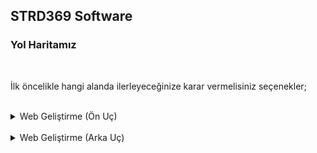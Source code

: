 ## STRD369 Software

### Yol Haritamız

<br>

İlk öncelikle hangi alanda ilerleyeceğinize karar vermelisiniz seçenekler;
<br><br>

<details>
  <summary>Web Geliştirme (Ön Uç)</summary>
<p>

<details>
  <summary>HTML</summary>
<br>Kolay öğrenebilen bir etiketleme dilidir herşeyin başı bunla başlar maximun 1 haftada çözülebilir
<br><br>
İlgili Ders Videoları ;
<hr>
<a href="https://www.youtube.com/playlist?list=PLfAfrKyDRWrG7tK01yW92A2j7Ou0qpOFm">
https://www.youtube.com/playlist?list=PLfAfrKyDRWrG7tK01yW92A2j7Ou0qpOFm</a>
<br>
<a href="https://www.youtube.com/playlist?list=PLDnjqQ64uPKaMjG8pKSAe9D0IRXITiJGR">https://www.youtube.com/playlist?list=PLDnjqQ64uPKaMjG8pKSAe9D0IRXITiJGR</a>
<br><br>
</details>

<details>
  <summary>CSS</summary>
<br>Üstünde bayağı bir durulması gerekilen bir Stil yapılandırma dilidir hemen hemen her web sayfası bu dil ile tasarlanır Facebooktan tutun Netflixe kadar bu dilde en önemli şey her dilde olduğu gibi öğrendikten sonra bol bol alıştırma örnek yapmak sonuçta tasarım işi alıştırma yapılarak üstüne basılarak daha iyi öğrenilir bu dili öğrenirken not almanızı öneriririm örnek vermek gerekirse
<br><br>

  
``` css

/*
margin : Seçilen nesneye elemente dışarıdan boşluk verir
*/

body {
margin:0;
} 
``` 
<br><br>
İlgili Ders Videoları ;
<hr>
<a href="https://www.youtube.com/playlist?list=PLfAfrKyDRWrFYc77WNfwQpS9-DBBdir_I">https://www.youtube.com/playlist?list=PLfAfrKyDRWrFYc77WNfwQpS9-DBBdir_I</a>
<br>
<a href="https://www.youtube.com/playlist?list=PLkDTLUcoIKU3wjpmdgU0YjqcUyOSfCwOr">https://www.youtube.com/playlist?list=PLkDTLUcoIKU3wjpmdgU0YjqcUyOSfCwOr</a>
<br><br>
</details>
<details>
  <summary>JAVASCRİPT</summary>
<br>Kolay öğrenebilen bir etiketleme dilidir herşeyin başı bunla başlar maximun 1 haftada çözülebilir
<br><br>
İlgili Ders Videoları ;
<hr>
<a href="https://www.youtube.com/watch?v=CPcpcqaQRvw&list=PLY20HpFruiK12kqke7T5OQVu1BK2ELQL8">https://www.youtube.com/watch?v=CPcpcqaQRvw&list=PLY20HpFruiK12kqke7T5OQVu1BK2ELQL8</a>
<br>
<a href="https://www.youtube.com/watch?v=iEG2LSTZ23g&list=PL-Hkw4CrSVq_NyzNPVyyg-KIyhlfXsTlD">https://www.youtube.com/watch?v=iEG2LSTZ23g&list=PL-Hkw4CrSVq_NyzNPVyyg-KIyhlfXsTlD</a>
<br><br>
</details>
</p>
</details>
<br>
<details>
  <summary>Web Geliştirme (Arka Uç)</summary>

<p>

<details>
  <summary>PHP</summary>
<br>Daha önce de belirttiğimiz gibi PHP sunucu taraflı iletişimler için yaratılmış bir programlama dilidir. Bu nedenle form verisi toplamak, sunucuda dosya yönetmek, veritabanlarını düzenlemek vb. gibi çeşitli sunucu taraflı fonksiyonları yapabilir. (Diziwork sitesi yapılırken Backend olarak kullanılan dil)
<br><br>
İlgili Ders Videoları ;
<hr>
<a href="https://www.youtube.com/watch?v=oYw69st2kiI&list=PLZtkgIR0fgTF-J55mgaNUK7uFvzFzgpGa">https://www.youtube.com/watch?v=oYw69st2kiI&list=PLZtkgIR0fgTF-J55mgaNUK7uFvzFzgpGa</a>
<br>
<a href="https://www.youtube.com/watch?v=Y4li4PlYIDk&list=PLoY87WXgjMpHI71iLDCmLBgplCOZoQ7XD">https://www.youtube.com/watch?v=Y4li4PlYIDk&list=PLoY87WXgjMpHI71iLDCmLBgplCOZoQ7XD</a>
<br><br>
</details>

<details>
  <summary>Node JS (Benim için en iyisi ve en popüler)</summary>
<br>Node.js temel olarak sunucu tarafında çalışan javascripttir. Javascript temelli olması sebebiyle çok dinamik ve hızlı yapısı vardır.
Javascript dilinin Node.js vasıtasıyla Back-end’e taşınmasıyla artık sadece bir dil bilerek full-stack uygulama geliştirebilirsiniz. Zaten son dönemde artık React gibi Javascript Front-End kütüphane ve framework’leri de ciddi seviyede popüler olmaya başladı.
Örneğin şu an C#, Java, Python, Ruby, Php gibi ekstra bir dil öğrenmeye gerek kalmadan sadece Javascript bilerek Node ve React ile full-stack web uygulamaları geliştirebilirsiniz. Bir startup fikriniz varsa Node ve React ile hızlıca MVP geliştirip yayınlayabilirsiniz.
<br><br>
İlgili Ders Videoları ;
<hr>
<a href="">Eklenicek</a>
<br>
<a href="">Eklenicek</a>
<br><br>
</details>
</p>
</details>
<br>
